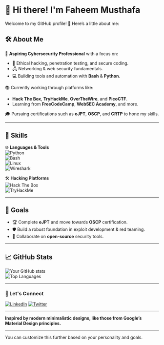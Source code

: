 # 👋 Hi there! I'm Faheem Musthafa  

Welcome to my GitHub profile! 🚀 Here’s a little about me:  

## 🛠️ About Me  
🎯 **Aspiring Cybersecurity Professional** with a focus on:  
- 🔐 Ethical hacking, penetration testing, and secure coding.  
- 🖧 Networking & web security fundamentals.  
- 💻 Building tools and automation with **Bash** & **Python**.  

📚 Currently working through platforms like:  
- **Hack The Box**, **TryHackMe**, **OverTheWire**, and **PicoCTF**.  
- Learning from **FreeCodeCamp**, **WebSEC Academy**, and more.  

🎓 Pursuing certifications such as **eJPT**, **OSCP**, and **CRTP** to hone my skills.  

---

## 🚀 Skills  
🌐 **Languages & Tools**  
![Python](https://img.shields.io/badge/Python-3776AB?style=for-the-badge&logo=python&logoColor=white)  
![Bash](https://img.shields.io/badge/Bash-4EAA25?style=for-the-badge&logo=gnu-bash&logoColor=white)  
![Linux](https://img.shields.io/badge/Linux-FCC624?style=for-the-badge&logo=linux&logoColor=black)  
![Wireshark](https://img.shields.io/badge/Wireshark-1679A7?style=for-the-badge&logo=wireshark&logoColor=white)  

🛠️ **Hacking Platforms**  
![Hack The Box](https://img.shields.io/badge/Hack%20The%20Box-9FEF00?style=for-the-badge&logo=hackthebox&logoColor=black)  
![TryHackMe](https://img.shields.io/badge/TryHackMe-212C42?style=for-the-badge&logo=tryhackme&logoColor=white)  

---

## 🎯 Goals  
- 🏆 Complete **eJPT** and move towards **OSCP** certification.  
- 🛡️ Build a robust foundation in exploit development & red teaming.  
- 🚀 Collaborate on **open-source** security tools.  

---

## 📈 GitHub Stats  
![Your GitHub stats](https://github-readme-stats.vercel.app/api?username=your-username&show_icons=true&theme=radical)  
![Top Languages](https://github-readme-stats.vercel.app/api/top-langs/?username=your-username&layout=compact&theme=radical)  

---

### 🔗 Let's Connect  
[![LinkedIn](https://img.shields.io/badge/LinkedIn-0A66C2?style=for-the-badge&logo=linkedin&logoColor=white)]([https://www.linkedin.com/in/your-profile/](https://www.linkedin.com/in/faheem-musthafa-c-p-17794a281/))  
[![Twitter](https://img.shields.io/badge/Twitter-1DA1F2?style=for-the-badge&logo=twitter&logoColor=white)](https://twitter.com/your-profile)  

---

**Inspired by modern minimalistic designs, like those from Google’s Material Design principles.**  

---

You can customize this further based on your personality and goals.
<!---
Faheem-Musthafa/Faheem-Musthafa is a ✨ special ✨ repository because its `README.md` (this file) appears on your GitHub profile.
You can click the Preview link to take a look at your changes.
--->
